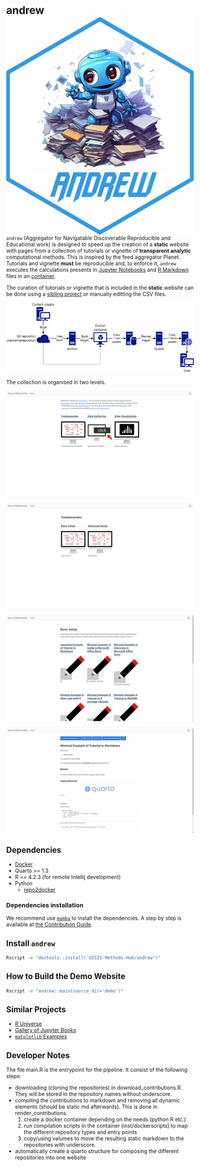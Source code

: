 # andrew <img src="man/figures/logo.png" align="right" />

`andrew` (Aggregator for Navigatable Discoverable Reproducible and Educational work) is designed to speed up the creation of a **static** website with pages from a collection of tutorials or vignette of **transparent analytic** computational methods. This is inspired by the feed aggregator Planet. Tutorials and vignette **must** be reproducible and, to enforce it, `andrew` executes the calculations presents in [Jupyter Notebooks](https://nbformat.readthedocs.io/) and [R Markdown](https://rmarkdown.rstudio.com/) files in an [container](https://en.wikipedia.org/wiki/OS-level_virtualization).

The curation of tutorials or vignette that is included in the **static** website can be done using a [sibling project](https://github.com/GESIS-Methods-Hub/andrew-django-admin) or manually editting the CSV files.

![Workflow diagram ilustrating how andrew works.](img/workflow.drawio.png)

The collection is organised in two levels.

![Screenshot of demo showing the content of the "root".](img/andrew-root.png)

![Screenshot of demo showing the content of a 1st level collection.](img/andrew-1st-level.png)

![Screenshot of demo showing the content of of a 2nd level collection.](img/andrew-2nd-level.png)

![Screenshot of demo showing one document in the collection.](img/andrew-content.png)

## Dependencies

- [Docker](https://www.docker.com/)
- Quarto >= 1.3
- R == 4.2.3 (for remote Intellij development)
- Python
  - [repo2docker](https://repo2docker.readthedocs.io/)

### Dependencies installation

We recommend use [`mamba`](https://mamba.readthedocs.io/) to install the dependencies. A step by step is available at [the Contribution Guide](./CONTRIBUTING.md).

## Install `andrew`

```bash
Rscript -e "devtools::install('GESIS-Methods-Hub/andrew')"
```

## How to Build the Demo Website

```bash
Rscript -e "andrew::main(source_dir='demo')"
```

## Similar Projects

- [R Universe](https://r-universe.dev)
- [Gallery of Jupyter Books](https://executablebooks.org/en/latest/gallery/)
- [`matplotlib` Examples](https://matplotlib.org/stable/gallery/index.html)

## Developer Notes

The file main.R is the entrypoint for the pipeline. It consist of the following steps:

- downloading (cloning the repositories) in download_contributions.R. They will be stored in the repository names without underscore.
- compiling the contributions to markdown and removing all dynamic elements (should be static md afterwards). This is done in render_contributions. 
  1. create a docker container depending on the needs (python R etc.)
  2. run compilation scripts in the container (inst/dockerscripts) to map the different repository types and entry points
  3. copy/using valumes to move the resulting static markdown to the repositories with underscore.  
- automatically create a quarto structure for composing the different repositories into one website
